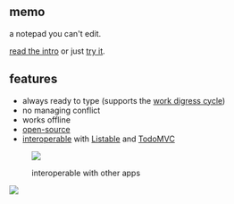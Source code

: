 <script>
import { onMount } from 'svelte';
import { dev } from '$app/environment';

let gazetteContainer, feedboxContainer, bannerContainer;

onMount(() => {
	if (dev) {
		return
	}

  gazetteContainer = window.gazette.loadElement(gazetteContainer);
  feedboxContainer = window.feedbox._loadROCO(feedboxContainer);
  
  (async function() {
  	window.OLSKBanner._configureElement(bannerContainer, await window.OLSKBanner.OLSKBannerInfoObject())
  })();
});
</script>

<article>

# memo

a notepad you can't edit.

[read the intro](https://rosano.ca/blog/introducing-memo/) or just [try it](/jot/).

## features

- always ready to type (supports the [work digress cycle](https://rosano.ca/blog/work-then-dont/))
- no managing conflict
- works offline
- [open-source](https://github.com/rosano/memo)
- [interoperable](https://todos-interop.0data.app) with [Listable](https://listable.5apps.com) and [TodoMVC](https://todomvc.0data.app)

<figure>

![](https://static.rosano.ca/home/blog/2025-10-15-introducing-memo/output.gif)

<figcaption>interoperable with other apps</figcaption>
</figure>

</article>

<div bind:this={ gazetteContainer }></div>

<div bind:this={ feedboxContainer }></div>

<a class="root-link" href="https://rosano.ca" title="Visit rosano.ca">
	<img role="presentation" src="https://static.rosano.ca/rcreativ/identity.svg">
</a>

<div bind:this={ bannerContainer }></div>
